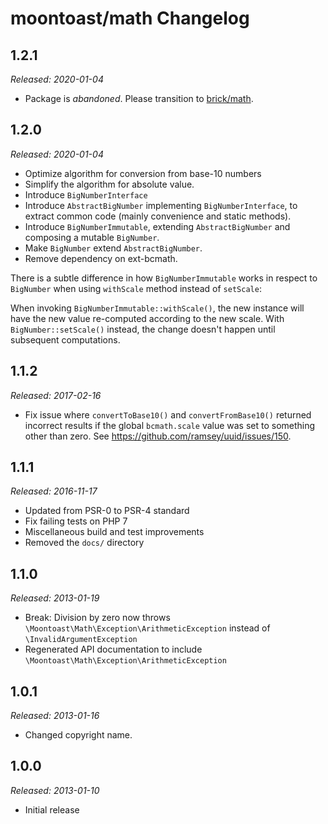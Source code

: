 # moontoast/math Changelog

## 1.2.1

_Released: 2020-01-04_

* Package is *abandoned*. Please transition to [brick/math](https://github.com/brick/math).

## 1.2.0

_Released: 2020-01-04_

* Optimize algorithm for conversion from base-10 numbers
* Simplify the algorithm for absolute value.
* Introduce `BigNumberInterface`
* Introduce `AbstractBigNumber` implementing `BigNumberInterface`, to
  extract common code (mainly convenience and static methods).
* Introduce `BigNumberImmutable`, extending `AbstractBigNumber` and composing
  a mutable `BigNumber`.
* Make `BigNumber` extend `AbstractBigNumber`.
* Remove dependency on ext-bcmath.

There is a subtle difference in how `BigNumberImmutable` works in respect to
`BigNumber` when using `withScale` method instead of `setScale`:

When invoking `BigNumberImmutable::withScale()`, the new instance will have the
new value re-computed according to the new scale. With `BigNumber::setScale()`
instead, the change doesn't happen until subsequent computations.

## 1.1.2

_Released: 2017-02-16_

* Fix issue where `convertToBase10()` and `convertFromBase10()` returned incorrect results if the global `bcmath.scale` value was set to something other than zero. See https://github.com/ramsey/uuid/issues/150.

## 1.1.1

_Released: 2016-11-17_

* Updated from PSR-0 to PSR-4 standard
* Fix failing tests on PHP 7
* Miscellaneous build and test improvements
* Removed the `docs/` directory

## 1.1.0

_Released: 2013-01-19_

* Break: Division by zero now throws `\Moontoast\Math\Exception\ArithmeticException` instead of `\InvalidArgumentException`
* Regenerated API documentation to include `\Moontoast\Math\Exception\ArithmeticException`

## 1.0.1

_Released: 2013-01-16_

* Changed copyright name.

## 1.0.0

_Released: 2013-01-10_

* Initial release
